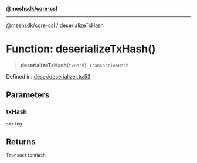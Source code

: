 [**@meshsdk/core-csl**](../README.md)

***

[@meshsdk/core-csl](../globals.md) / deserializeTxHash

# Function: deserializeTxHash()

> **deserializeTxHash**(`txHash`): `TransactionHash`

Defined in: [deser/deserializer.ts:53](https://github.com/MeshJS/mesh/blob/1abde1553cbd7cf2cf4e40197fc0de9e4a7d0f49/packages/mesh-core-csl/src/deser/deserializer.ts#L53)

## Parameters

### txHash

`string`

## Returns

`TransactionHash`

